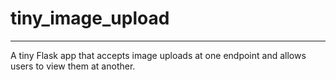 # tiny_image_upload
------
A tiny Flask app that accepts image uploads at one endpoint and allows users to view them at another.
